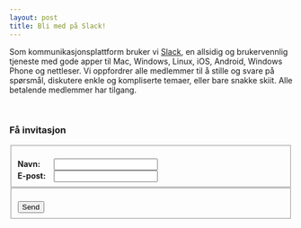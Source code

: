 ```yaml
---
layout: post
title: Bli med på Slack!
---
```


Som kommunikasjonsplattform bruker vi [Slack](http://slack.com), en allsidig og brukervennlig tjeneste med gode apper til Mac, Windows, Linux, iOS, Android, Windows Phone og nettleser. Vi oppfordrer alle medlemmer til å stille og svare på spørsmål, diskutere enkle og kompliserte temaer, eller bare snakke skiit. Alle betalende medlemmer har tilgang.

<br>

### Få invitasjon

<form action="mailto:kontakt@applitude.no?Subject=Innmelding%20i%20Slack-gruppe" method="post" enctype="text/plain">
  <fieldset>
    <br>
    <label>
      <b>Navn:<span style="padding-left:20px"></span></b>
      <input type="text" name="navn">
    </label>
    <br>
    <label>
      <b>E-post:<span style="padding-left:10px"></span></b>
      <input type="email" name="epost">
    </label>
  </fieldset>

  <fieldset>
    <br>
    <input type="submit" value="Send">
  </fieldset>
</form>
